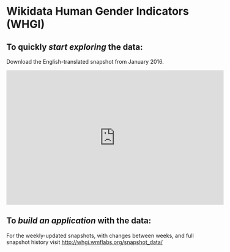 <!--
.. title: Wikipedia Gender Indicators Data
.. slug: data
.. date: 2015-06-09 15:37:45 UTC+05:30
.. tags:
.. category:
.. link:
.. description:
.. type: text
.. template: mainpage.tmpl
-->

# <strong>W</strong>ikidata <strong>H</strong>uman <strong>G</strong>ender <strong>I</strong>ndicators (<strong>WHGI</strong>)

## To quickly *start exploring* the data:
Download the English-translated snapshot from January 2016.
<iframe src="https://widgets.figshare.com/articles/3100903/embed?show_title=1" width="568" height="351" frameborder="0"></iframe>

## To *build an application* with the data:
For the weekly-updated snapshots, with changes between weeks, and full snapshot history visit <a href="snapshot_data/"> http://whgi.wmflabs.org/snapshot_data/ </a>
